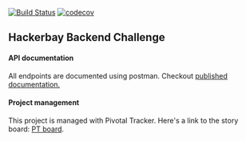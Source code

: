 [![Build Status](https://travis-ci.com/otseobande/hackerbay-backend.svg?branch=develop)](https://travis-ci.com/otseobande/hackerbay-backend) [![codecov](https://codecov.io/gh/otseobande/hackerbay-backend/branch/develop/graph/badge.svg)](https://codecov.io/gh/otseobande/hackerbay-backend)

## Hackerbay Backend Challenge

#### API documentation
All endpoints are documented using postman. Checkout  [published documentation.](https://documenter.getpostman.com/view/4534067/RzfasXYR)

#### Project management
This project is managed with Pivotal Tracker. Here's a link to the story board: [PT board](https://www.pivotaltracker.com/n/projects/2228010).
